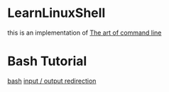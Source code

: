 # LearnLinuxShell
this is an implementation of [The art of command line](https://github.com/jlevy/the-art-of-command-line)

# Bash Tutorial
[bash](./bash.md)
[input / output redirection ](./ioredirection.md)
